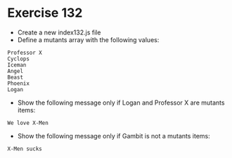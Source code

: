 # Exercise 132

* Create a new index132.js file
* Define a mutants array with the following values:
```
Professor X
Cyclops
Iceman
Angel
Beast
Phoenix
Logan
```

* Show the following message only if Logan and Professor X are mutants items: 
```
We love X-Men
```

* Show the following message only if Gambit is not a mutants items: 
```
X-Men sucks
```